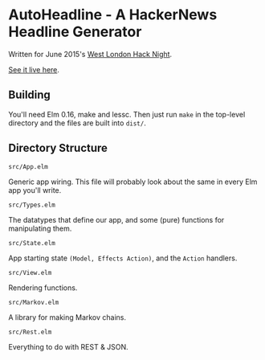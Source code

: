 # AutoHeadline - A HackerNews Headline Generator

Written for June 2015's [West London Hack Night](http://www.meetup.com/West-London-Hack-Night/).

[See it live here](http://krisajenkins.github.io/autoheadline/).

## Building

You'll need Elm 0.16, make and lessc. Then just run `make` in the top-level
directory and the files are built into `dist/`.

## Directory Structure

`src/App.elm`

Generic app wiring. This file will probably look about the same in every Elm app you'll write.

`src/Types.elm`

The datatypes that define our app, and some (pure) functions for manipulating them.

`src/State.elm`

App starting state `(Model, Effects Action)`, and the `Action` handlers.

`src/View.elm`

Rendering functions.

`src/Markov.elm`

A library for making Markov chains.

`src/Rest.elm`

Everything to do with REST & JSON.
